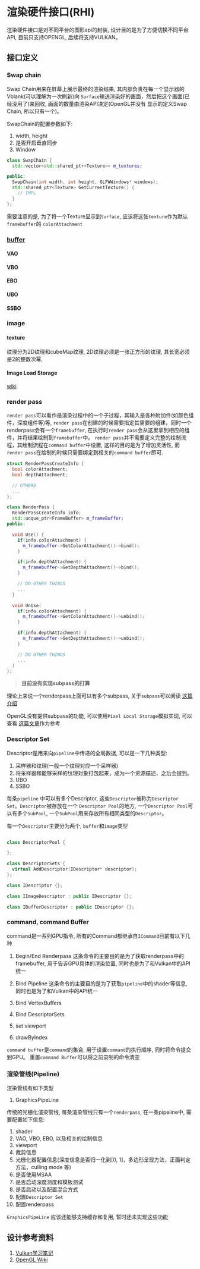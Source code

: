 # 渲染硬件接口(RHI)

渲染硬件接口是对不同平台的图形api的封装, 设计目的是为了方便切换不同平台API, 目前只支持OPENGL,
后续将支持VULKAN。

## 接口定义

### Swap chain

Swap Chain用来在屏幕上展示最终的渲染结果, 其内部负责在每一个显示器的Vblank(可以理解为一次刷新)向
`Surface`输送渲染好的画面，然后把这个画面(已经没用了)来回收, 画面的数量由渲染API决定(OpenGL并没有
显示的定义Swap Chain, 所以只有一个)。

SwapChain的配置参数如下:
  1. width, height
  2. 是否开启垂直同步
  3. Window

``` cpp
class SwapChain {
  std::vector<std::shared_ptr<Texture>> m_textures;

public:
  SwapChain(int width, int height, GLFWWindows* windows);
  std::shared_ptr<Texture> GetCurrentTexture() {
    // IMPL
  }
};
```

需要注意的是, 为了将一个Texture显示到`Surface`, 应该将这张`texture`作为默认`framebuffer`的
`colorAttachment`

### [buffer](https://www.khronos.org/opengl/wiki/Buffer_Object)

#### VAO

#### VBO

#### EBO

#### UBO

#### SSBO

### image

#### texture

纹理分为2D纹理和cubeMap纹理, 2D纹理必须是一张正方形的纹理, 其长宽必须是2的整数次幂, 

#### Image Load Storage

[wiki](https://www.khronos.org/opengl/wiki/Image_Load_Store)

### render pass

`render pass`可以看作是渲染过程中的一个子过程，其输入是各种附加件(如颜色组件，深度组件等)等,
`render pass`在创建的时候需要指定其需要的组建，同时一个renderpass会有一个`framebuffer`, 
在执行时`render pass`会从这里拿到相应的组件，并将结果绘制到`framebuffer`中。
`render pass`并不需要定义完整的绘制流程，其绘制流程在`command buffer`中设置,
这样的目的是为了增加灵活性, 而`render pass`在绘制的时候只需要绑定到相关的`command buffer`即可.

``` cpp
struct RenderPassCreateInfo {
  bool colorAttachment;
  bool depthAttachment;

  // OTHERS
  ...
};

class RenderPass {
  RenderPassCreateInfo info;
  std::unque_ptr<FrameBuffer> m_frameBuffer;
public:

  void Use() {
    if(info.colorAttachment) {
      m_framebuffer->GetColorAttachment()->bind();
    }

    if(info.depthAttachment) {
      m_framebuffer->GetDepthAttachment()->bind();
    }

    // DO OTHER THINGS
    ...
  }

  void UnUse(
    if(info.colorAttachment) {
      m_framebuffer->GetColorAttachment()->unbind();
    }

    if(info.depthAttachment) {
      m_framebuffer->GetDepthAttachment()->unbind();
    }

    // DO OTHER THINGS
    ...
  )
};
```

> **目前没有实现subpass的打算**

理论上来说一个renderpass上面可以有多个subpass, 关于`subpass`可以阅读
[这篇介绍](https://gavinkg.github.io/ILearnVulkanFromScratch-CN/mdroot/Vulkan%20%E8%BF%9B%E9%98%B6/Subpass/Subpass%20%E5%88%9D%E6%AD%A5.html)

OpenGL没有提供subpass的功能, 可以使用`Pixel Local Storage`模拟实现, 可以查看
[这篇文章](https://blog.csdn.net/zju_fish1996/article/details/112847781)作为参考

### Descriptor Set

Descriptor是用来向`pipeline`中传递的全局数据, 可以是一下几种类型:
1. 采样器和纹理(一般一个纹理对应一个采样器)
2. 将采样器和能够采样的纹理对象打包起来，成为一个资源描述，之后会提到。
3. UBO
4. SSBO

每条`pipeline` 中可以有多个Descriptor, 这些`Descriptor`被称为`Descriptor Set`。`Descriptor`被存放在一个
`Descriptor Pool`的地方, 一个`Descriptor Pool`可以有多个`SubPool`,
一个`SubPool`用来存放所有相同类型的`Descriptor`。

每一个`Descriptor`主要分为两个, `buffer`和`image`类型

``` cpp

class DescriptorPool {

};

class DescriptorSets {
  virtual AddDescriptor(IDescriptor* descriptor);
};

class IDescriptor {};

class IImageDescriptor : public IDescriptor {};

class IBufferDescriptor : public IDescriptor {};
```

### command, command Buffer

command是一系列GPU指令, 所有的Command都继承自`ICommand`目前有以下几种

1. Begin/End Renderpass
这条命令的主要目的是为了获取renderpass中的framebuffer, 用于告诉GPU具体的渲染位置,
同时也是为了和Vulkan中的API统一

2. Bind Pipeline
这条命令的主要目的是为了获取`pipeline`中的shader等信息, 同时也是为了和Vulkan中的API统一

3. Bind VertexBuffers

4. Bind DescriptorSets

5. set viewport

6. drawByIndex


`command buffer`是`command`的集合, 用于设置`command`的执行顺序, 同时将命令提交到GPU。
重置`command Buffer`可以将之前录制的命令清空

### 渲染管线(Pipeline)

渲染管线有如下类型

1. GraphicsPipeLine

传统的光栅化渲染管线, 每条渲染管线只有一个`renderpass`, 在一条pipeline中, 需要配置如下信息:

  1. shader
  2. VAO, VBO, EBO, 以及相关的绘制信息
  3. viewport
  4. 裁剪信息
  5. 光栅化器配置信息(深度信息是否归一化到[0, 1]，多边形呈现方法，正面判定方法，culling mode 等)
  6. 是否使用MSAA
  7. 是否启动深度测度和模板测试
  8. 是否启动以及配置混合方式
  9. 配置`Descriptor Set`
  10. 配置renderpass

`GraphicsPipeLine` 应该还能够支持缓存和复用, 暂时还未实现这些功能


## 设计参考资料

1. [Vulkan学习笔记](https://gavinkg.github.io/ILearnVulkanFromScratch-CN/)
2. [OpenGL Wiki](https://www.khronos.org/opengl/wiki/)
